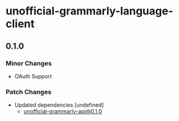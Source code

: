 # unofficial-grammarly-language-client

## 0.1.0
### Minor Changes

- OAuth Support

### Patch Changes

- Updated dependencies [undefined]
  - unofficial-grammarly-api@0.1.0
